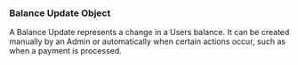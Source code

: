 ### Balance Update Object

A Balance Update represents a change in a Users balance. It can be created manually by an Admin or automatically 
when certain actions occur, such as when a payment is processed.
